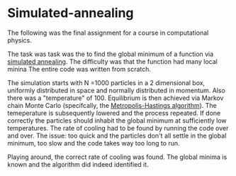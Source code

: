 # Simulated-annealing
The following was the final assignment for a course in computational physics.  

The task was task was the to find the global minimum of a function via [simulated annealing](https://en.wikipedia.org/wiki/Simulated_annealing). The difficulty was that the function had many local minina The entire code was written from scratch. 

The simulation starts with N =1000 particles in a 2 dimensional box, uniformly distributed in space and normally distributed in momentum. Also there was a "temperature" of 100.   Equilibrium is then achieved via Markov chain Monte Carlo (specifcally, the [Metropolis-Hastings algorithm](https://en.wikipedia.org/wiki/Metropolis%E2%80%93Hastings_algorithm)). The temeperature is subsequently lowered and the process repeated. If done correctly the particles should inhabit the global minimum at sufficiently low temperatures. The rate of cooling had to be found by running the code over and over. The issue: too quick and the particles don't all settle in the global minimum, too slow and the code takes way too long to run. 

Playing around, the correct rate of cooling was found. The global minima is known and the algorithm did indeed identified it.
